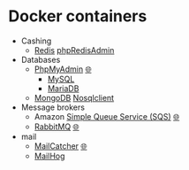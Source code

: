 # Docker containers
- Cashing
    - [Redis](http://redis.io) [phpRedisAdmin](github.com/erikdubbelboer/phpRedisAdmin)
- Databases
    - [PhpMyAdmin](http://phpmyadmin.net) [🌐](http://localhost:8081)
        - [MySQL](http://mariadb.org)
        - [MariaDB](http://mariadb.org)
    - [MongoDB](http://mongodb.com) [Nosqlclient](http://nosqlclient.com) 
- Message brokers
    - Amazon [Simple Queue Service (SQS)](http://aws.amazon.com/sqs) [🌐](http://localhost:9325)
    - [RabbitMQ](http://rabbitmq.com) [🌐](http://localhost:15672)
- mail
    - [MailCatcher](http://mailcatcher.me) [🌐](http://localhost:1080)
    - [MailHog](http://github.com/mailhog/MailHog)